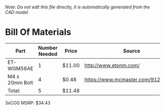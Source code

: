 ###### Note: Do not edit this file directly, it is automatically generated from the CAD model 
# Bill Of Materials 
 |Part|Number Needed|Price|Source| 
 |----|----------|-----|-----|
|ET-WGM58AE|1|$11.00|http://www.etonm.com/|
|M4 x 20mm Bolt|4|$0.48|https://www.mcmaster.com/91239a152|
|Total: |5|$11.48| |

 3xCOG MSRP: $34.43